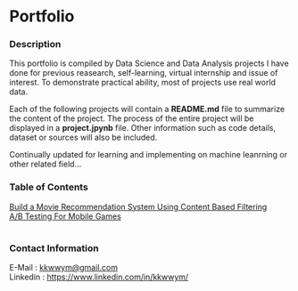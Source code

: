 # Portfolio
### Description
This portfolio is compiled by Data Science and Data Analysis projects I have done for previous reasearch, self-learning, virtual internship and issue of interest. 
To demonstrate practical ability, most of projects use real world data. 

Each of the following projects will contain a **README.md** file to summarize the content of the project. The process of the entire project will be displayed in a **project.jpynb** file.
Other information such as code details, dataset or sources will also be included.

Continually updated for learning and implementing on machine leanrning or other related field...


### Table of Contents

[Build a Movie Recommendation System Using Content Based Filtering](https://github.com/kkwwym/Build-a-Movie-Recommendation-System-Using-Content-Based-Filtering)  
[A/B Testing For Mobile Games](https://github.com/kkwwym/AB-Testing-For-Mobile-Games)

#
### Contact Information
E-Mail : kkwwym@gmail.com  
Linkedin : https://www.linkedin.com/in/kkwwym/







